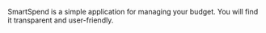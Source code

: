 SmartSpend is a simple application for managing your budget. You will find it transparent and user-friendly. 
